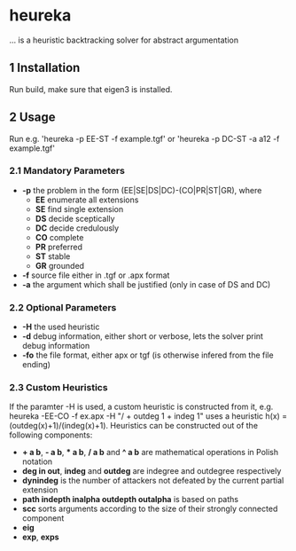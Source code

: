 # heureka
... is a heuristic backtracking solver for abstract argumentation

## 1 Installation

Run build, make sure that eigen3 is installed.

## 2 Usage

Run e.g. 'heureka -p EE-ST -f example.tgf' or 'heureka -p DC-ST -a a12 -f example.tgf'

### 2.1 Mandatory Parameters
* **-p** the problem in the form (EE|SE|DS|DC)-(CO|PR|ST|GR), where
  * **EE** enumerate all extensions
  * **SE** find single extension
  * **DS** decide sceptically
  * **DC** decide credulously
  * **CO** complete
  * **PR** preferred
  * **ST** stable
  * **GR** grounded
* **-f** source file either in .tgf or .apx format
* **-a** the argument which shall be justified (only in case of DS and DC)

### 2.2 Optional Parameters
* **-H** the used heuristic
* **-d** debug information, either short or verbose, lets the solver print debug information
* **-fo** the file format, either apx or tgf (is otherwise infered from the file ending)

### 2.3 Custom Heuristics
If the paramter -H is used, a custom heuristic is constructed from it, e.g.
  heureka -EE-CO -f ex.apx -H "/ + outdeg 1 + indeg 1"
uses a heuristic h(x) = (outdeg(x)+1)/(indeg(x)+1).
Heuristics can be constructed out of the following components:
* **+ a b**, **- a b**, __* a b__, **/ a b** and **^ a b** are mathematical operations in Polish notation
* **deg in out**, **indeg** and **outdeg** are indegree and outdegree respectively
* **dynindeg** is the number of attackers not defeated by the current partial extension
* **path indepth inalpha outdepth outalpha** is based on paths
* **scc** sorts arguments according to the size of their strongly connected component
* **eig**
* **exp**, **exps**
